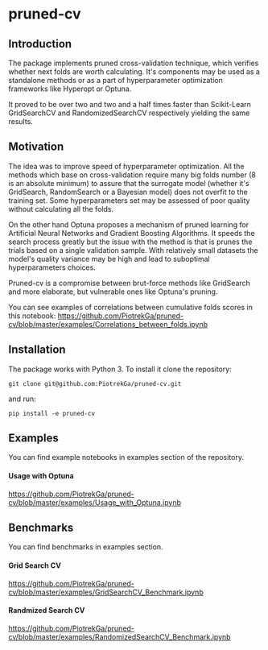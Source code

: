# pruned-cv

## Introduction
The package implements pruned cross-validation technique, which verifies whether next folds are worth calculating.
It's components may be used as a standalone methods or as a part of hyperparameter optimization frameworks like 
Hyperopt or Optuna.

It proved to be over two and two and a half times faster than Scikit-Learn GridSearchCV and RandomizedSearchCV respectively
 yielding the same results.

## Motivation

The idea was to improve speed of hyperparameter optimization. 
All the methods which base on cross-validation require many 
big folds number (8 is an absolute minimum) to assure that the surrogate model
(whether it's GridSearch, RandomSearch or a Bayesian model) does not overfit to the training set. 
Some hyperparameters set may be assessed of poor quality without calculating all the folds.

On the other hand Optuna proposes a mechanism of pruned learning for Artificial Neural Networks and 
Gradient Boosting Algorithms. It speeds the search process greatly but the issue with the method is that is prunes 
the trials based on a single validation sample. With relatively small datasets the model's quality 
variance may be high and lead to suboptimal hyperparameters choices.

Pruned-cv is a compromise between brut-force methods like GridSearch and more elaborate, but vulnerable ones 
like Optuna's pruning.

You can see examples of correlations between cumulative folds scores in this notebook:
https://github.com/PiotrekGa/pruned-cv/blob/master/examples/Correlations_between_folds.ipynb

## Installation

The package works with Python 3. To install it clone the repository:

`git clone git@github.com:PiotrekGa/pruned-cv.git`

and run:

`pip install -e pruned-cv`

## Examples

You can find example notebooks in examples section of the repository.

#### Usage with Optuna

https://github.com/PiotrekGa/pruned-cv/blob/master/examples/Usage_with_Optuna.ipynb

## Benchmarks

You can find benchmarks in examples section.

#### Grid Search CV

https://github.com/PiotrekGa/pruned-cv/blob/master/examples/GridSearchCV_Benchmark.ipynb

#### Randmized Search CV

https://github.com/PiotrekGa/pruned-cv/blob/master/examples/RandomizedSearchCV_Benchmark.ipynb
